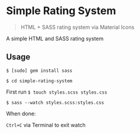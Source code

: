 # Simple Rating System

> HTML + SASS rating system via Material Icons

A simple HTML and SASS rating system

## Usage

`$ [sudo] gem install sass`

`$ cd simple-rating-system`

First run `$ touch styles.scss styles.css`

`$ sass --watch styles.scss:styles.css`

When done:

`Ctrl+C` via Terminal to exit watch
